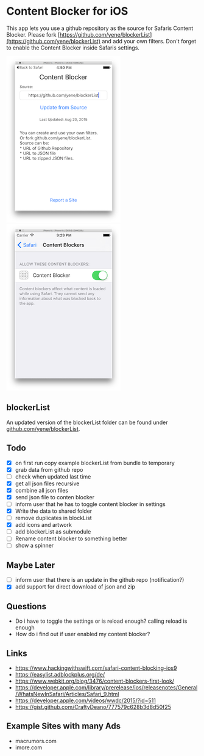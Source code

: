 # Content Blocker for iOS
This app lets you use a github repository as the source for Safaris Content Blocker. Please fork [https://github.com/yene/blockerList](https://github.com/yene/blockerList) and add your own filters. Don't forget to enable the Content Blocker inside Safaris settings.

![screenshot](screenshots/v2.png)![settings](screenshots/settings.png)

## blockerList
An updated version of the blockerList folder can be found under [github.com/yene/blockerList](https://github.com/yene/blockerList).

## Todo
- [X] on first run copy example blockerList from bundle to temporary
- [X] grab data from github repo
- [ ] check when updated last time
- [X] get all json files recursive
- [X] combine all json files
- [X] send json file to conten blocker 
- [ ] inform user that he has to toggle content blocker in settings
- [X] Write the data to shared folder
- [ ] remove duplicates in blockList
- [X] add icons and artwork
- [ ] add blockerList as submodule
- [ ] Rename content blocker to something better
- [ ] show a spinner

## Maybe Later
- [ ] inform user that there is an update in the github repo (notification?)
- [X] add support for direct download of json and zip

## Questions
* Do i have to toggle the settings or is reload enough? calling reload is enough
* How do i find out if user enabled my content blocker?

## Links
* https://www.hackingwithswift.com/safari-content-blocking-ios9
* https://easylist.adblockplus.org/de/
* https://www.webkit.org/blog/3476/content-blockers-first-look/
* https://developer.apple.com/library/prerelease/ios/releasenotes/General/WhatsNewInSafari/Articles/Safari_9.html
* https://developer.apple.com/videos/wwdc/2015/?id=511
* https://gist.github.com/CraftyDeano/777579c628b3d8d50f25

## Example Sites with many Ads
* macrumors.com
* imore.com
